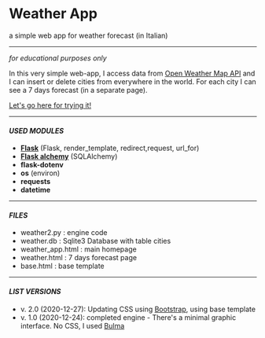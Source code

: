# **Weather App**
a simple web app for weather forecast (in Italian)

***
_for educational purposes only_

In this very simple web-app, I access data from [Open Weather Map API](https://openweathermap.org) and I can insert or delete cities from everywhere in the world.
For each city I can see a 7 days forecast (in a separate page).

[Let's go here for trying it!](http://lele75sp.pythoneverywhere.com)
***
#### _**USED MODULES**_
- [**Flask**](https://flask.palletsprojects.com/en/1.1.x/) (Flask, render_template, redirect,request, url_for)
- [**Flask alchemy**](https://www.sqlalchemy.org/) (SQLAlchemy)
- **flask-dotenv**
- **os** (environ)
- **requests**
- **datetime**


***
#### _**FILES**_
- weather2.py : engine code
- weather.db  : Sqlite3 Database with table cities
- weather_app.html : main homepage
- weather.html : 7 days forecast page
- base.html : base template



***
#### _**LIST VERSIONS**_
- v. 2.0 (2020-12-27): Updating CSS using [Bootstrap](https://getbootstrap.com/), using base template
- v. 1.0 (2020-12-24): completed engine - There's a minimal graphic interface. No CSS, I used [Bulma](https://bulma.io)
